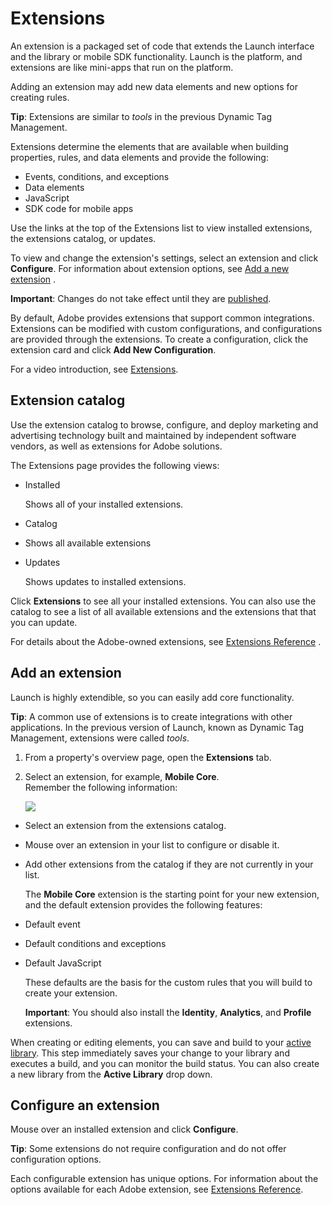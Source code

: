 # Extensions

An extension is a packaged set of code that extends the Launch interface and the library or mobile SDK functionality. Launch is the platform, and extensions are like mini-apps that run on the platform.

Adding an extension may add new data elements and new options for creating rules.

**Tip**: Extensions are similar to _tools_ in the previous Dynamic Tag Management.

Extensions determine the elements that are available when building properties, rules, and data elements and provide the following:

* Events, conditions, and exceptions
* Data elements
* JavaScript
* SDK code for mobile apps

Use the links at the top of the Extensions list to view installed extensions, the extensions catalog, or updates.

To view and change the extension's settings, select an extension and click **Configure**. For information about extension options, see [Add a new extension](extensions.md#add-a-new-extension) .

**Important**: Changes do not take effect until they are [published](../publishing/).

By default, Adobe provides extensions that support common integrations. Extensions can be modified with custom configurations, and configurations are provided through the extensions. To create a configuration, click the extension card and click **Add New Configuration**.

For a video introduction, see [Extensions](../getting-started/videos.md).

## Extension catalog

Use the extension catalog to browse, configure, and deploy marketing and advertising technology built and maintained by independent software vendors, as well as extensions for Adobe solutions.

The Extensions page provides the following views:

* Installed

  Shows all of your installed extensions.

* Catalog
* Shows all available extensions
* Updates

  Shows updates to installed extensions.

Click **Extensions** to see all your installed extensions. You can also use the catalog to see a list of all available extensions and the extensions that that you can update.

For details about the Adobe-owned extensions, see [Extensions Reference](../extension-reference/) .

## Add an extension

Launch is highly extendible, so you can easily add core functionality.

**Tip**: A common use of extensions is to create integrations with other applications. In the previous version of Launch, known as Dynamic Tag Management, extensions were called _tools_.

1. From a property's overview page, open the **Extensions** tab.
2. Select an extension, for example, **Mobile Core**.  
   Remember the following information:

   ![](../.gitbook/assets/extensions.png)

* Select an extension from the extensions catalog.
* Mouse over an extension in your list to configure or disable it.
* Add other extensions from the catalog if they are not currently in your list.

  The **Mobile Core** extension is the starting point for your new extension, and the default extension provides the following features:

* Default event
* Default conditions and exceptions
* Default JavaScript

  These defaults are the basis for the custom rules that you will build to create your extension.

  **Important**: You should also install the **Identity**, **Analytics**, and **Profile** extensions.

When creating or editing elements, you can save and build to your [active library](../publishing/libraries.md#active-library). This step immediately saves your change to your library and executes a build, and you can monitor the build status. You can also create a new library from the **Active Library** drop down.

## Configure an extension

Mouse over an installed extension and click **Configure**.

**Tip**: Some extensions do not require configuration and do not offer configuration options.

Each configurable extension has unique options. For information about the options available for each Adobe extension, see [Extensions Reference](../extension-reference/).

